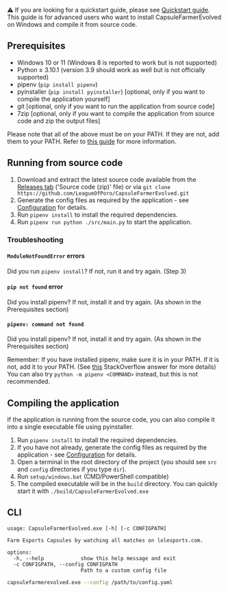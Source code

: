 ⚠️ If you are looking for a quickstart guide, please see [Quickstart guide](Quickstart-guide-(Windows)). 
This guide is for advanced users who want to install CapsuleFarmerEvolved on Windows and compile it from source code.

## Prerequisites
- Windows 10 or 11 (Windows 8 is reported to work but is not supported)
- Python ≥ 3.10.1 (version 3.9 should work as well but is not officially supported)
- pipenv (`pip install pipenv`)
- pyinstaller (`pip install pyinstaller`) [optional, only if you want to compile the application yourself]
- git [optional, only if you want to run the application from source code]
- 7zip [optional, only if you want to compile the application from source code and zip the output files]

Please note that all of the above must be on your PATH. If they are not, add them to your PATH.
Refer to [this guide](https://www.architectryan.com/2018/03/17/add-to-the-path-on-windows-10/) for more information.

## Running from source code

1. Download and extract the latest source code available from the [Releases tab](https://github.com/LeagueOfPoro/CapsuleFarmerEvolved/releases/latest) ('Source code (zip)' file) or via `git clone https://github.com/LeagueOfPoro/CapsuleFarmerEvolved.git`
2. Generate the config files as required by the application - see [Configuration](Configuration) for details.
3. Run `pipenv install` to install the required dependencies.
4. Run `pipenv run python ./src/main.py` to start the application.

### Troubleshooting

#### `ModuleNotFoundError` errors
Did you run `pipenv install`? If not, run it and try again. (Step 3)

#### `pip not found` error
Did you install pipenv? If not, install it and try again. (As shown in the Prerequisites section)

#### `pipenv: command not found`
Did you install pipenv? If not, install it and try again. (As shown in the Prerequisites section)

Remember: If you have installed pipenv, make sure it is in your PATH. If it is not, add it to your PATH.
(See [this](https://stackoverflow.com/questions/44272416/pipenv-command-not-found) StackOverflow answer for more details)
You can also try `python -m pipenv <COMMAND>` instead, but this is not recommended.


## Compiling the application

If the application is running from the source code, you can also compile it into a single executable file using pyinstaller.

1. Run `pipenv install` to install the required dependencies.
2. If you have not already, generate the config files as required by the application - see [Configuration](Configuration) for details.
3. Open a terminal in the root directory of the project (you should see `src` and `config` directories if you type `dir`).
4. Run `setup/windows.bat` (CMD/PowerShell compatible)
5. The compiled executable will be in the `build` directory. You can quickly start it with `./build/CapsuleFarmerEvolved.exe`

## CLI
```
usage: CapsuleFarmerEvolved.exe [-h] [-c CONFIGPATH]

Farm Esports Capsules by watching all matches on lolesports.com.

options:
  -h, --help            show this help message and exit
  -c CONFIGPATH, --config CONFIGPATH
                        Path to a custom config file
```
```bash
capsulefarmerevolved.exe --config /path/to/config.yaml
```